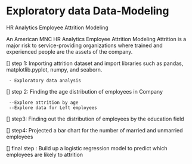 # Exploratory data Data-Modeling
HR Analytics Employee Attrition Modeling 

An American MNC HR Analytics Employee Attrition Modeling
Attrition is a major risk to service-providing organizations where trained and experienced people are the assets of the company.

[] step 1: Importing attrition dataset and import libraries such as pandas, matplotlib.pyplot, numpy, and seaborn.

     - Exploratory data analysis
[] step 2: Finding the age distribution of employees in Company

     --Explore attrition by age
     --Explore data for Left employees
[] step3: Finding out the distribution of employees by the education field

[] step4: Projected a bar chart for the number of married and unmarried employees

[] final step : Build up a logistic regression model to predict which employees are likely to attrition
